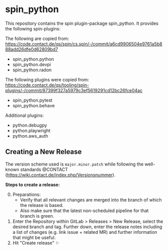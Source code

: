 # spin_python

This repository contains the spin plugin-package spin_python. It provides the
following spin-plugins:

The following are copied from:
https://code.contact.de/qs/spin/cs.spin/-/commit/a6cd9906504e9761a5b888add26dfe0d62809bd7

-   spin_python.python
-   spin_python.devpi
-   spin_python.radon

The following plugins were copied from:
https://code.contact.de/qs/tooling/spin-plugins/-/commit/87399f327a5979c3ef5619291cd12bc26fce04ac

-   spin_python.pytest
-   spin_python.behave

Additional plugins:

-   python.debugpy
-   python.playwright
-   python.aws_auth

## Creating a New Release

The version scheme used is `major.minor.patch` while following the well-known
standards @CONTACT (https://wiki.contact.de/index.php/Versionsnummer).

**Steps to create a release:**

0. Preparations:
    - Verify that all relevant changes are merged into the branch of which the
      release is based.
    - Also make sure that the latest non-scheduled pipeline for that branch is
      green.
1. Enter the Repository within GitLab > Releases > New Release, select the
   desired branch and tag. Further down, enter the release notes including a
   list of changes (e.g. link issue + related MR) and further information that
   might be useful.
2. Hit "Create release" ✨
